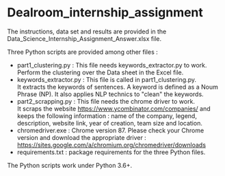 # Dealroom_internship_assignment

The instructions, data set and results are provided in the Data_Science_Internship_Assignment_Answer.xlsx file.

Three Python scripts are provided among other files :
* part1_clustering.py : This file needs keywords_extractor.py to work.  
  Perform the clustering over the Data sheet in the Excel file. 
* keywords_extractor.py : This file is called in part1_clustering.py.  
  It extracts the keywords of sentences. A keyword is defined as a Noum Phrase (NP). It also applies NLP technics to "clean" the keywords.
* part2_scrapping.py : This file needs the chrome driver to work.  
  It scraps the website https://www.ycombinator.com/companies/ and keeps the following information : name of the company, legend, description, website link, year of creation, team size and	location.
* chromedriver.exe : Chrome version 87. Please check your Chrome version and download the appropriate driver : https://sites.google.com/a/chromium.org/chromedriver/downloads
* requirements.txt : package requirements for the three Python files.

The Python scripts work under Python 3.6+.
